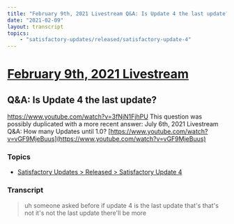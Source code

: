 ```yaml
---
title: "February 9th, 2021 Livestream Q&A: Is Update 4 the last update?"
date: "2021-02-09"
layout: transcript
topics:
    - "satisfactory-updates/released/satisfactory-update-4"
---
```

# [February 9th, 2021 Livestream](../2021-02-09.md)
## Q&A: Is Update 4 the last update?
https://www.youtube.com/watch?v=3fNjN1FjhPU
This question was possibly duplicated with a more recent answer: July 6th, 2021 Livestream Q&A: How many Updates until 1.0? [https://www.youtube.com/watch?v=vGF9MjeBuus](https://www.youtube.com/watch?v=vGF9MjeBuus)


### Topics
* [Satisfactory Updates > Released > Satisfactory Update 4](../topics/satisfactory-updates/released/satisfactory-update-4.md)

### Transcript

> uh someone asked before if update 4 is the last update that's that's not it's not the last update there'll be more
